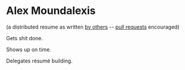 <!-- title: Distributed Resume -->
<!-- categories: pages -->
<!-- tags: resume,career -->
<!-- published: 2015-10-29T12:58:00-05:00 -->
<!-- updated: 2015-10-29T21:01:00-05:00 -->
<!-- summary: The resume of Alex Moundalexis as written by others. -->

# Alex Moundalexis

(a distributed resume as written [by others](https://github.com/technmsg/blog/blame/master/v2/content/2015/10/29/distributed-resume.md) -- [pull requests](https://github.com/technmsg/blog/blob/master/v2/content/2015/10/29/distributed-resume.md) encouraged)

Gets shit done.

Shows up on time.

Delegates résumé building.
